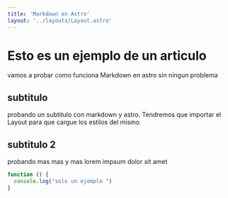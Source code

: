 ```yaml
---
title: 'Markdown en Astro'
layout: '../layouts/Layout.astro'
---
```

# Esto es un ejemplo de un articulo

vamos a probar como funciona Markdown en astro sin ningun problema

## subtitulo 

probando un subtitulo con markdown y astro.
Tendremos que importar el Layout para que cargue los estilos del mismo

## subtitulo 2

probando mas mas y mas lorem impsum dolor sit amet

```javascript
function () {
  console.log("solo un ejemplo ")
}

```